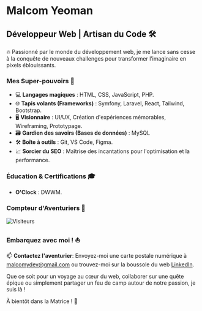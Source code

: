 # Malcom Yeoman
## Développeur Web | Artisan du Code 🛠️

🔥 Passionné par le monde du développement web, je me lance sans cesse à la conquête de nouveaux challenges pour transformer l’imaginaire en pixels éblouissants.

### Mes Super-pouvoirs 🚀
- 💻 **Langages magiques** : HTML, CSS, JavaScript, PHP.
- 🌐 **Tapis volants (Frameworks)** : Symfony, Laravel, React, Tailwind, Bootstrap.
- 🖥️ **Visionnaire** : UI/UX, Création d'expériences mémorables, Wireframing, Prototypage.
- 🗃️ **Gardien des savoirs (Bases de données)** : MySQL
- 🛠️ **Boîte à outils** : Git, VS Code, Figma.
- 📈 **Sorcier du SEO** : Maîtrise des incantations pour l'optimisation et la performance.

### Éducation & Certifications 🎓
- **O'Clock** : DWWM.

### Compteur d'Aventuriers 🌟
![Visiteurs](https://hits.dwyl.com/Malcom-Yeoman/Malcom-Yeoman.svg)

### Embarquez avec moi ! ⛵
📫 **Contactez l'aventurier**: Envoyez-moi une carte postale numérique à malcomydev@gmail.com ou trouvez-moi sur la boussole du web [LinkedIn](https://www.linkedin.com/in/votreprofillinkedin).

Que ce soit pour un voyage au cœur du web, collaborer sur une quête épique ou simplement partager un feu de camp autour de notre passion, je suis là !

À bientôt dans la Matrice ! 🌌
